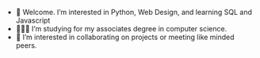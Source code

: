- 👀 Welcome. I’m interested in Python, Web Design, and learning SQL and Javascript
- 👨🏻‍🎓 I’m studying for my associates degree in computer science.
- 🤝 I’m interested in collaborating on projects or meeting  like minded peers.

